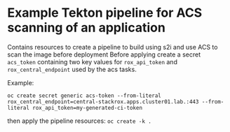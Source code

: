 # Example Tekton pipeline for ACS scanning of an application

Contains resources to create a pipeline to build using s2i and use ACS to scan the image before deployment
Before applying create a secret `acs_token` containing two key values for `rox_api_token` and `rox_central_endpoint` used by the acs tasks.

Example:
```
oc create secret generic acs-token --from-literal rox_central_endpoint=central-stackrox.apps.cluster01.lab.:443 --from-literal rox_api_token=my-generated-ci-token
```

then apply the pipeline resources:
`oc create -k .`
